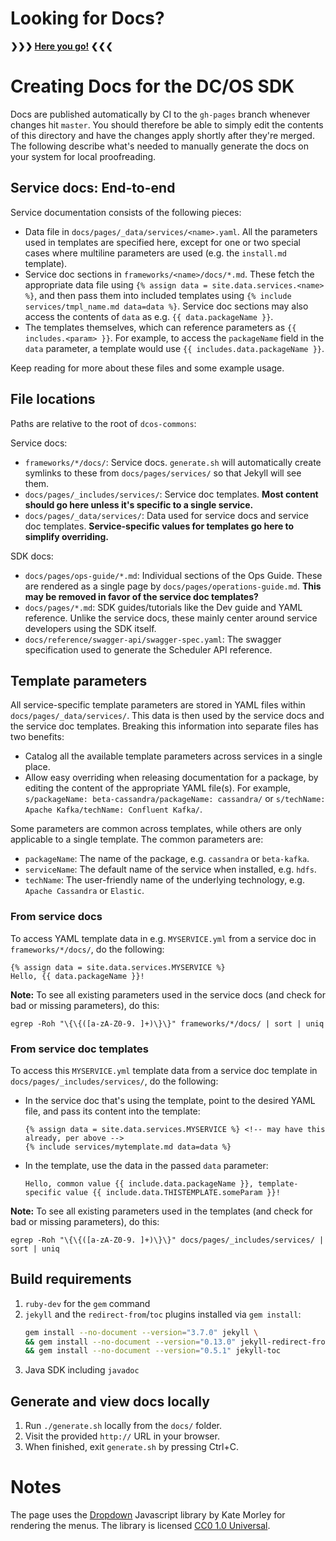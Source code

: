 # Looking for Docs?

**❯❯❯ [Here you go!](https://mesosphere.github.io/dcos-commons/) ❮❮❮**

# Creating Docs for the DC/OS SDK

Docs are published automatically by CI to the `gh-pages` branch whenever changes hit `master`.
You should therefore be able to simply edit the contents of this directory and have the changes apply shortly after they're merged.
The following describe what's needed to manually generate the docs on your system for local proofreading.

## Service docs: End-to-end

Service documentation consists of the following pieces:

- Data file in `docs/pages/_data/services/<name>.yaml`. All the parameters used in templates are specified here, except for one or two special cases where multiline parameters are used (e.g. the `install.md` template).
- Service doc sections in `frameworks/<name>/docs/*.md`. These fetch the appropriate data file using `{% assign data = site.data.services.<name> %}`, and then pass them into included templates using `{% include services/tmpl_name.md data=data %}`. Service doc sections may also access the contents of `data` as e.g. `{{ data.packageName }}`.
- The templates themselves, which can reference parameters as `{{ includes.<param> }}`. For example, to access the `packageName` field in the `data` parameter, a template would use `{{ includes.data.packageName }}`.

Keep reading for more about these files and some example usage.

## File locations

Paths are relative to the root of `dcos-commons`:

Service docs:
- `frameworks/*/docs/`: Service docs. `generate.sh` will automatically create symlinks to these from `docs/pages/services/` so that Jekyll will see them.
- `docs/pages/_includes/services/`: Service doc templates. **Most content should go here unless it's specific to a single service.**
- `docs/pages/_data/services/`: Data used for service docs and service doc templates. **Service-specific values for templates go here to simplify overriding.**

SDK docs:
- `docs/pages/ops-guide/*.md`: Individual sections of the Ops Guide. These are rendered as a single page by `docs/pages/operations-guide.md`. **This may be removed in favor of the service doc templates?**
- `docs/pages/*.md`: SDK guides/tutorials like the Dev guide and YAML reference. Unlike the service docs, these mainly center around service developers using the SDK itself.
- `docs/reference/swagger-api/swagger-spec.yaml`: The swagger specification used to generate the Scheduler API reference.

## Template parameters

All service-specific template parameters are stored in YAML files within `docs/pages/_data/services/`. This data is then used by the service docs and the service doc templates. Breaking this information into separate files has two benefits:
- Catalog all the available template parameters across services in a single place.
- Allow easy overriding when releasing documentation for a package, by editing the content of the appropriate YAML file(s). For example, `s/packageName: beta-cassandra/packageName: cassandra/` or `s/techName: Apache Kafka/techName: Confluent Kafka/`.

Some parameters are common across templates, while others are only applicable to a single template. The common parameters are:
- `packageName`: The name of the package, e.g. `cassandra` or `beta-kafka`.
- `serviceName`: The default name of the service when installed, e.g. `hdfs`.
- `techName`: The user-friendly name of the underlying technology, e.g. `Apache Cassandra` or `Elastic`.

### From service docs

To access YAML template data in e.g. `MYSERVICE.yml` from a service doc in `frameworks/*/docs/`, do the following:
  ```
  {% assign data = site.data.services.MYSERVICE %}
  Hello, {{ data.packageName }}!
  ```

**Note:** To see all existing parameters used in the service docs (and check for bad or missing parameters), do this:

```
egrep -Roh "\{\{([a-zA-Z0-9. ]+)\}\}" frameworks/*/docs/ | sort | uniq
```

### From service doc templates

To access this `MYSERVICE.yml` template data from a service doc template in `docs/pages/_includes/services/`, do the following:
- In the service doc that's using the template, point to the desired YAML file, and pass its content into the template:
  ```
  {% assign data = site.data.services.MYSERVICE %} <!-- may have this already, per above -->
  {% include services/mytemplate.md data=data %}
  ```
- In the template, use the data in the passed `data` parameter:
  ```
  Hello, common value {{ include.data.packageName }}, template-specific value {{ include.data.THISTEMPLATE.someParam }}!
  ```

**Note:** To see all existing parameters used in the templates (and check for bad or missing parameters), do this:

```
egrep -Roh "\{\{([a-zA-Z0-9. ]+)\}\}" docs/pages/_includes/services/ | sort | uniq
```

## Build requirements

1. `ruby-dev` for the `gem` command
2. `jekyll` and the `redirect-from`/`toc` plugins installed via `gem install`:
    ```bash
    gem install --no-document --version="3.7.0" jekyll \
    && gem install --no-document --version="0.13.0" jekyll-redirect-from \
    && gem install --no-document --version="0.5.1" jekyll-toc
    ```
3. Java SDK including `javadoc`

## Generate and view docs locally

1. Run `./generate.sh` locally from the `docs/` folder.
2. Visit the provided `http://` URL in your browser.
3. When finished, exit `generate.sh` by pressing Ctrl+C.

# Notes

The page uses the [Dropdown](http://code.iamkate.com/javascript/touch-friendly-drop-down-menus/) Javascript library by Kate Morley for rendering the menus. The library is licensed [CC0 1.0 Universal](https://creativecommons.org/publicdomain/zero/1.0/legalcode).
